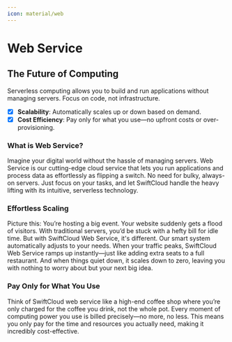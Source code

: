 ```yaml
---
icon: material/web 
---
```

# Web Service
## The Future of Computing

Serverless computing allows you to build and run applications without managing servers. Focus on code, not infrastructure.

 - [x] __Scalability__: Automatically scales up or down based on demand.
 - [x] __Cost Efficiency__: Pay only for what you use—no upfront costs or over-provisioning.

### What is Web Service?

Imagine your digital world without the hassle of managing servers. Web Service is our cutting-edge cloud service that lets you run applications and process data as effortlessly as flipping a switch. No need for bulky, always-on servers. Just focus on your tasks, and let SwiftCloud handle the heavy lifting with its intuitive, serverless technology.

### Effortless Scaling

Picture this: You’re hosting a big event. Your website suddenly gets a flood of visitors. With traditional servers, you’d be stuck with a hefty bill for idle time. But with SwiftCloud Web Service, it's different. Our smart system automatically adjusts to your needs. When your traffic peaks, SwiftCloud Web Service ramps up instantly—just like adding extra seats to a full restaurant. And when things quiet down, it scales down to zero, leaving you with nothing to worry about but your next big idea.

### Pay Only for What You Use

Think of SwiftCloud web service like a high-end coffee shop where you’re only charged for the coffee you drink, not the whole pot. Every moment of computing power you use is billed precisely—no more, no less. This means you only pay for the time and resources you actually need, making it incredibly cost-effective.
